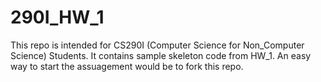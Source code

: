 # 290I_HW_1
This repo is intended for CS290I (Computer Science for Non_Computer Science) Students. It contains sample skeleton code from HW_1. An easy way to start the assuagement would be to fork this repo. 
